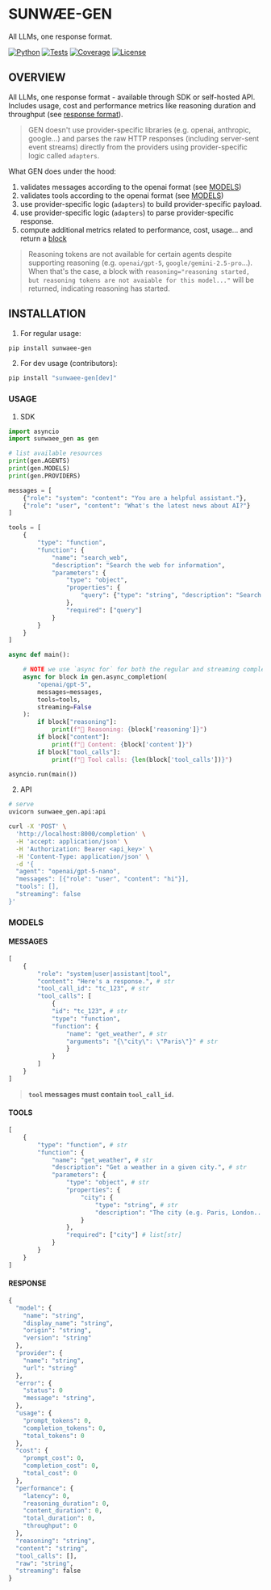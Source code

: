 # SUNWÆE-GEN

All LLMs, one response format.

[![Python](https://img.shields.io/badge/python-3.10+-blue.svg)](https://python.org)
[![Tests](https://img.shields.io/badge/tests-118%20passed-brightgreen.svg)](tests/)
[![Coverage](https://img.shields.io/badge/coverage-100%25-brightgreen.svg)](tests/)
[![License](https://img.shields.io/badge/license-MIT-blue.svg)](LICENSE)

## OVERVIEW

All LLMs, one response format - available through SDK or self-hosted API. Includes usage, cost and performance metrics like reasoning duration and throughput (see [response format](#response)).

> GEN doesn't use provider-specific libraries (e.g. openai, anthropic, google...) and parses the raw HTTP responses (including server-sent event streams) directly from the providers using provider-specific logic called `adapters`.

What GEN does under the hood:

1. validates messages according to the openai format (see [MODELS](#models))
2. validates tools according to the openai format (see [MODELS](#models))
3. use provider-specific logic (`adapters`) to build provider-specific payload.
4. use provider-specific logic (`adapters`) to parse provider-specific response.
5. compute additional metrics related to performance, cost, usage... and return a [block](#response)

> Reasoning tokens are not available for certain agents despite supporting reasoning (e.g. `openai/gpt-5`, `google/gemini-2.5-pro`...). When that's the case, a block with `reasoning="reasoning started, but reasoning tokens are not avaiable for this model..."` will be returned, indicating reasoning has started.

## INSTALLATION

1. For regular usage:

```bash
pip install sunwaee-gen
```

2. For dev usage (contributors):

```bash
pip install "sunwaee-gen[dev]"
```

### USAGE

1. SDK

```python
import asyncio
import sunwaee_gen as gen

# list available resources
print(gen.AGENTS)
print(gen.MODELS)
print(gen.PROVIDERS)

messages = [
    {"role": "system": "content": "You are a helpful assistant."},
    {"role": "user", "content": "What's the latest news about AI?"}
]

tools = [
    {
        "type": "function",
        "function": {
            "name": "search_web",
            "description": "Search the web for information",
            "parameters": {
                "type": "object",
                "properties": {
                    "query": {"type": "string", "description": "Search query"}
                },
                "required": ["query"]
            }
        }
    }
]

async def main():

    # NOTE we use `async for` for both the regular and streaming completion
    async for block in gen.async_completion(
        "openai/gpt-5",
        messages=messages,
        tools=tools,
        streaming=False
    ):
        if block["reasoning"]:
            print(f"🤔 Reasoning: {block['reasoning']}")
        if block["content"]:
            print(f"💬 Content: {block['content']}")
        if block["tool_calls"]:
            print(f"🔧 Tool calls: {len(block['tool_calls'])}")

asyncio.run(main())
```

2. API

```sh
# serve
uvicorn sunwaee_gen.api:api

curl -X 'POST' \
  'http://localhost:8000/completion' \
  -H 'accept: application/json' \
  -H 'Authorization: Bearer <api_key>' \
  -H 'Content-Type: application/json' \
  -d '{
  "agent": "openai/gpt-5-nano",
  "messages": [{"role": "user", "content": "hi"}],
  "tools": [],
  "streaming": false
}'
```

### MODELS

#### MESSAGES

```python
[
    {
        "role": "system|user|assistant|tool",
        "content": "Here's a response.", # str
        "tool_call_id": "tc_123", # str
        "tool_calls": [
            {
            "id": "tc_123", # str
            "type": "function",
            "function": {
                "name": "get_weather", # str
                "arguments": "{\"city\": \"Paris\"}" # str
                }
            }
        ]
    }
]
```

> **`tool` messages must contain `tool_call_id`.**

#### TOOLS

```python
[
    {
        "type": "function", # str
        "function": {
            "name": "get_weather", # str
            "description": "Get a weather in a given city.", # str
            "parameters": {
                "type": "object", # str
                "properties": {
                    "city": {
                        "type": "string", # str
                        "description": "The city (e.g. Paris, London...)" # str
                    }
                },
                "required": ["city"] # list[str]
            }
        }
    }
]
```

#### RESPONSE

```python
{
  "model": {
    "name": "string",
    "display_name": "string",
    "origin": "string",
    "version": "string"
  },
  "provider": {
    "name": "string",
    "url": "string"
  },
  "error": {
    "status": 0
    "message": "string",
  },
  "usage": {
    "prompt_tokens": 0,
    "completion_tokens": 0,
    "total_tokens": 0
  },
  "cost": {
    "prompt_cost": 0,
    "completion_cost": 0,
    "total_cost": 0
  },
  "performance": {
    "latency": 0,
    "reasoning_duration": 0,
    "content_duration": 0,
    "total_duration": 0,
    "throughput": 0
  },
  "reasoning": "string",
  "content": "string",
  "tool_calls": [],
  "raw": "string",
  "streaming": false
}
```
